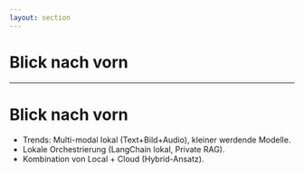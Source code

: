 ```yaml
---
layout: section
---
```


# Blick nach vorn

---

# Blick nach vorn

- Trends: Multi-modal lokal (Text+Bild+Audio), kleiner werdende Modelle.
- Lokale Orchestrierung (LangChain lokal, Private RAG).
- Kombination von Local + Cloud (Hybrid-Ansatz).
